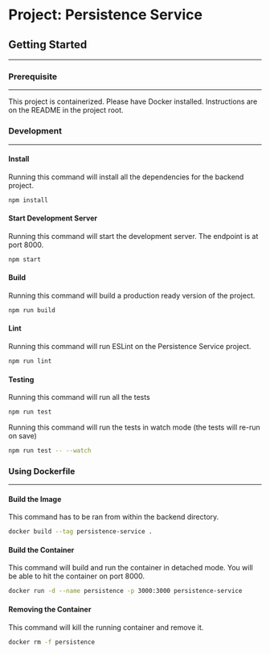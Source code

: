 # Project: Persistence Service

## Getting Started

---

### Prerequisite

---

This project is containerized. Please have Docker installed. Instructions are
on the README in the project root.

### Development

---

#### Install

Running this command will install all the dependencies for the backend project.

```bash
npm install
```

#### Start Development Server

Running this command will start the development server. The endpoint is at port 8000.

```bash
npm start
```

#### Build

Running this command will build a production ready version of the project.

```bash
npm run build
```

#### Lint

Running this command will run ESLint on the Persistence Service project.

```bash
npm run lint
```

#### Testing

Running this command will run all the tests

```bash
npm run test
```

Running this command will run the tests in watch mode (the tests will re-run on save)

```bash
npm run test -- --watch
```

### Using Dockerfile

---

#### Build the Image

This command has to be ran from within the backend directory.

```bash
docker build --tag persistence-service .
```

#### Build the Container

This command will build and run the container in detached mode. You will be able to hit the container on port 8000.

```bash
docker run -d --name persistence -p 3000:3000 persistence-service
```

#### Removing the Container

This command will kill the running container and remove it.

```bash
docker rm -f persistence
```

